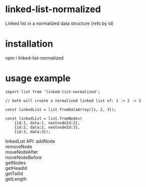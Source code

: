 # linked-list-normalized

Linked list in a normalized data structure (refs by id)

# installation

npm i linked-list-normalized

# usage example

```
import list from 'linked-list-normalized';

// both will create a normalized linked list of: 1 -> 2 -> 3

const linkedList = list.fromDataArray([1, 2, 3]);

const linkedList = list.fromNodes(
    {id:1, data:1, nextnodeId:2},
    {id:2, data:2, nextnodeId:3},
    {id:3, data:3});
```

linkedList API:
addNode<br/>
removeNode<br/>
moveNodeAfter<br/>
moveNodeBefore<br/>
getNodes<br/>
getHeadId<br/>
getTailId<br/>
getLength
